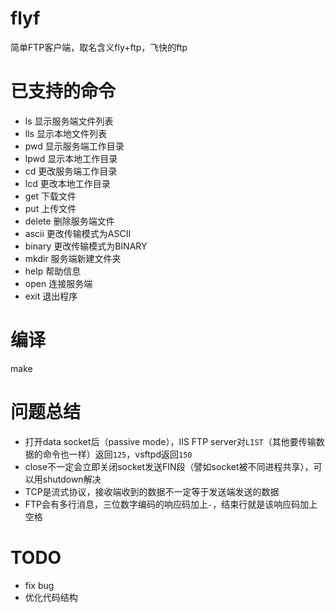 # flyf
简单FTP客户端，取名含义fly+ftp，飞快的ftp

# 已支持的命令
* ls     显示服务端文件列表
* lls    显示本地文件列表
* pwd    显示服务端工作目录
* lpwd   显示本地工作目录
* cd     更改服务端工作目录
* lcd    更改本地工作目录
* get    下载文件
* put    上传文件
* delete 删除服务端文件
* ascii  更改传输模式为ASCII
* binary 更改传输模式为BINARY
* mkdir  服务端新建文件夹
* help   帮助信息
* open   连接服务端
* exit   退出程序

# 编译
make

# 问题总结
* 打开data socket后（passive mode），IIS FTP server对`LIST`（其他要传输数据的命令也一样）返回`125`，vsftpd返回`150`
* close不一定会立即关闭socket发送FIN段（譬如socket被不同进程共享），可以用shutdown解决
* TCP是流式协议，接收端收到的数据不一定等于发送端发送的数据
* FTP会有多行消息，三位数字编码的响应码加上`-`，结束行就是该响应码加上空格


# TODO
* fix bug
* 优化代码结构
